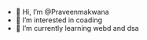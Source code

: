 - 👋 Hi, I’m @Praveenmakwana
- 👀 I’m interested in coading 
- 🌱 I’m currently learning webd and dsa

<!---
Praveenmakwana/Praveenmakwana is a ✨ special ✨ repository because its `README.md` (this file) appears on your GitHub profile.
You can click the Preview link to take a look at your changes.
--->
